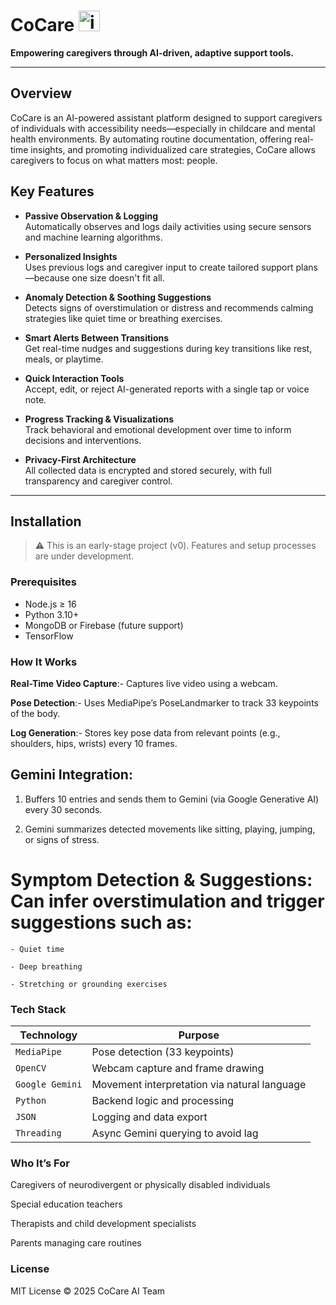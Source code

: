 # CoCare <img width="34" height="33" alt="image" src="https://github.com/user-attachments/assets/2d80d557-07ca-497d-afb0-13e57a11443b" />


**Empowering caregivers through AI-driven, adaptive support tools.**

---

## Overview

CoCare is an AI-powered assistant platform designed to support caregivers of individuals with accessibility needs—especially in childcare and mental health environments. By automating routine documentation, offering real-time insights, and promoting individualized care strategies, CoCare allows caregivers to focus on what matters most: people.

## Key Features

- **Passive Observation & Logging**  
  Automatically observes and logs daily activities using secure sensors and machine learning algorithms.

- **Personalized Insights**  
  Uses previous logs and caregiver input to create tailored support plans—because one size doesn't fit all.

- **Anomaly Detection & Soothing Suggestions**  
  Detects signs of overstimulation or distress and recommends calming strategies like quiet time or breathing exercises.

- **Smart Alerts Between Transitions**  
  Get real-time nudges and suggestions during key transitions like rest, meals, or playtime.

- **Quick Interaction Tools**  
  Accept, edit, or reject AI-generated reports with a single tap or voice note.

- **Progress Tracking & Visualizations**  
  Track behavioral and emotional development over time to inform decisions and interventions.

- **Privacy-First Architecture**  
  All collected data is encrypted and stored securely, with full transparency and caregiver control.

---

## Installation

> ⚠️ This is an early-stage project (v0). Features and setup processes are under development.

### Prerequisites

- Node.js ≥ 16
- Python 3.10+
- MongoDB or Firebase (future support)
- TensorFlow

### How It Works
**Real-Time Video Capture**:- Captures live video using a webcam.

**Pose Detection**:- Uses MediaPipe’s PoseLandmarker to track 33 keypoints of the body.

**Log Generation**:- Stores key pose data from relevant points (e.g., shoulders, hips, wrists) every 10 frames.

## Gemini Integration:

1. Buffers 10 entries and sends them to Gemini (via Google Generative AI) every 30 seconds.

2. Gemini summarizes detected movements like sitting, playing, jumping, or signs of stress.

# Symptom Detection & Suggestions: Can infer overstimulation and trigger suggestions such as:

    - Quiet time

    - Deep breathing

    - Stretching or grounding exercises

### Tech Stack
| Technology      | Purpose                                      |
| --------------- | -------------------------------------------- |
| `MediaPipe`     | Pose detection (33 keypoints)                |
| `OpenCV`        | Webcam capture and frame drawing             |
| `Google Gemini` | Movement interpretation via natural language |
| `Python`        | Backend logic and processing                 |
| `JSON`          | Logging and data export                      |
| `Threading`     | Async Gemini querying to avoid lag           |

### Who It’s For
Caregivers of neurodivergent or physically disabled individuals

Special education teachers

Therapists and child development specialists

Parents managing care routines

### License
MIT License © 2025 CoCare AI Team
